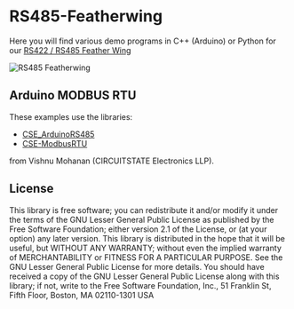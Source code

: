 # RS485-Featherwing
Here you will find various demo programs in C++ (Arduino) or Python for our [RS422 / RS485 Feather Wing](https://www.hwhardsoft.de/english/projects/rs485-featherwing/)

![RS485 Featherwing](https://cdn.hackaday.io/images/2570431742991238794.jpg)


## Arduino MODBUS RTU

These examples use the libraries:
- [CSE_ArduinoRS485](https://github.com/CIRCUITSTATE/CSE_ArduinoRS485)
- [CSE-ModbusRTU](https://github.com/CIRCUITSTATE/CSE_ModbusRTU)

from Vishnu Mohanan (CIRCUITSTATE Electronics LLP).


## License

This library is free software; you can redistribute it and/or modify it under the terms of the GNU Lesser General Public License as published by the Free Software Foundation; either version 2.1 of the License, or (at your option) any later version.
This library is distributed in the hope that it will be useful, but WITHOUT ANY WARRANTY; without even the implied warranty of MERCHANTABILITY or FITNESS FOR A PARTICULAR PURPOSE. See the GNU Lesser General Public License for more details.
You should have received a copy of the GNU Lesser General Public License along with this library; if not, write to the Free Software Foundation, Inc., 51 Franklin St, Fifth Floor, Boston, MA 02110-1301 USA
